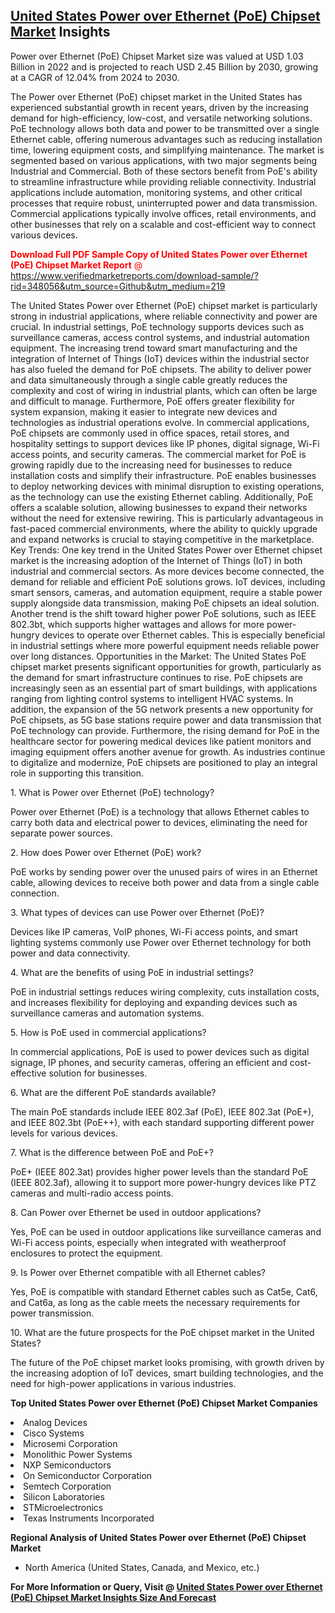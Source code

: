 <h2><a href="https://www.verifiedmarketreports.com/download-sample/?rid=348056&amp;utm_source=Github&amp;utm_medium=219" target="_blank">United States Power over Ethernet (PoE) Chipset Market</a> Insights</h2><p>Power over Ethernet (PoE) Chipset Market size was valued at USD 1.03 Billion in 2022 and is projected to reach USD 2.45 Billion by 2030, growing at a CAGR of 12.04% from 2024 to 2030.</p><p> <p>The Power over Ethernet (PoE) chipset market in the United States has experienced substantial growth in recent years, driven by the increasing demand for high-efficiency, low-cost, and versatile networking solutions. PoE technology allows both data and power to be transmitted over a single Ethernet cable, offering numerous advantages such as reducing installation time, lowering equipment costs, and simplifying maintenance. The market is segmented based on various applications, with two major segments being Industrial and Commercial. Both of these sectors benefit from PoE's ability to streamline infrastructure while providing reliable connectivity. Industrial applications include automation, monitoring systems, and other critical processes that require robust, uninterrupted power and data transmission. Commercial applications typically involve offices, retail environments, and other businesses that rely on a scalable and cost-efficient way to connect various devices. <p><span class=""><span style="color: #ff0000;"><strong>Download Full PDF Sample Copy of United States Power over Ethernet (PoE) Chipset Market Report</strong> @ </span><a href="https://www.verifiedmarketreports.com/download-sample/?rid=348056&amp;utm_source=Github&amp;utm_medium=219" target="_blank">https://www.verifiedmarketreports.com/download-sample/?rid=348056&amp;utm_source=Github&amp;utm_medium=219</a></span></p> The United States Power over Ethernet (PoE) chipset market is particularly strong in industrial applications, where reliable connectivity and power are crucial. In industrial settings, PoE technology supports devices such as surveillance cameras, access control systems, and industrial automation equipment. The increasing trend toward smart manufacturing and the integration of Internet of Things (IoT) devices within the industrial sector has also fueled the demand for PoE chipsets. The ability to deliver power and data simultaneously through a single cable greatly reduces the complexity and cost of wiring in industrial plants, which can often be large and difficult to manage. Furthermore, PoE offers greater flexibility for system expansion, making it easier to integrate new devices and technologies as industrial operations evolve. In commercial applications, PoE chipsets are commonly used in office spaces, retail stores, and hospitality settings to support devices like IP phones, digital signage, Wi-Fi access points, and security cameras. The commercial market for PoE is growing rapidly due to the increasing need for businesses to reduce installation costs and simplify their infrastructure. PoE enables businesses to deploy networking devices with minimal disruption to existing operations, as the technology can use the existing Ethernet cabling. Additionally, PoE offers a scalable solution, allowing businesses to expand their networks without the need for extensive rewiring. This is particularly advantageous in fast-paced commercial environments, where the ability to quickly upgrade and expand networks is crucial to staying competitive in the marketplace. Key Trends: One key trend in the United States Power over Ethernet chipset market is the increasing adoption of the Internet of Things (IoT) in both industrial and commercial sectors. As more devices become connected, the demand for reliable and efficient PoE solutions grows. IoT devices, including smart sensors, cameras, and automation equipment, require a stable power supply alongside data transmission, making PoE chipsets an ideal solution. Another trend is the shift toward higher power PoE solutions, such as IEEE 802.3bt, which supports higher wattages and allows for more power-hungry devices to operate over Ethernet cables. This is especially beneficial in industrial settings where more powerful equipment needs reliable power over long distances. Opportunities in the Market: The United States PoE chipset market presents significant opportunities for growth, particularly as the demand for smart infrastructure continues to rise. PoE chipsets are increasingly seen as an essential part of smart buildings, with applications ranging from lighting control systems to intelligent HVAC systems. In addition, the expansion of the 5G network presents a new opportunity for PoE chipsets, as 5G base stations require power and data transmission that PoE technology can provide. Furthermore, the rising demand for PoE in the healthcare sector for powering medical devices like patient monitors and imaging equipment offers another avenue for growth. As industries continue to digitalize and modernize, PoE chipsets are positioned to play an integral role in supporting this transition. <p>1. What is Power over Ethernet (PoE) technology?</p> <p>Power over Ethernet (PoE) is a technology that allows Ethernet cables to carry both data and electrical power to devices, eliminating the need for separate power sources.</p> <p>2. How does Power over Ethernet (PoE) work?</p> <p>PoE works by sending power over the unused pairs of wires in an Ethernet cable, allowing devices to receive both power and data from a single cable connection.</p> <p>3. What types of devices can use Power over Ethernet (PoE)?</p> <p>Devices like IP cameras, VoIP phones, Wi-Fi access points, and smart lighting systems commonly use Power over Ethernet technology for both power and data connectivity.</p> <p>4. What are the benefits of using PoE in industrial settings?</p> <p>PoE in industrial settings reduces wiring complexity, cuts installation costs, and increases flexibility for deploying and expanding devices such as surveillance cameras and automation systems.</p> <p>5. How is PoE used in commercial applications?</p> <p>In commercial applications, PoE is used to power devices such as digital signage, IP phones, and security cameras, offering an efficient and cost-effective solution for businesses.</p> <p>6. What are the different PoE standards available?</p> <p>The main PoE standards include IEEE 802.3af (PoE), IEEE 802.3at (PoE+), and IEEE 802.3bt (PoE++), with each standard supporting different power levels for various devices.</p> <p>7. What is the difference between PoE and PoE+?</p> <p>PoE+ (IEEE 802.3at) provides higher power levels than the standard PoE (IEEE 802.3af), allowing it to support more power-hungry devices like PTZ cameras and multi-radio access points.</p> <p>8. Can Power over Ethernet be used in outdoor applications?</p> <p>Yes, PoE can be used in outdoor applications like surveillance cameras and Wi-Fi access points, especially when integrated with weatherproof enclosures to protect the equipment.</p> <p>9. Is Power over Ethernet compatible with all Ethernet cables?</p> <p>Yes, PoE is compatible with standard Ethernet cables such as Cat5e, Cat6, and Cat6a, as long as the cable meets the necessary requirements for power transmission.</p> <p>10. What are the future prospects for the PoE chipset market in the United States?</p> <p>The future of the PoE chipset market looks promising, with growth driven by the increasing adoption of IoT devices, smart building technologies, and the need for high-power applications in various industries.</p> </p><p><strong>Top United States Power over Ethernet (PoE) Chipset Market Companies</strong></p><div data-test-id=""><p><li>Analog Devices</li><li> Cisco Systems</li><li> Microsemi Corporation</li><li> Monolithic Power Systems</li><li> NXP Semiconductors</li><li> On Semiconductor Corporation</li><li> Semtech Corporation</li><li> Silicon Laboratories</li><li> STMicroelectronics</li><li> Texas Instruments Incorporated</li></p><div><strong>Regional Analysis of&nbsp;United States Power over Ethernet (PoE) Chipset Market</strong></div><ul><li dir="ltr"><p dir="ltr">North America&nbsp;(United States, Canada, and Mexico, etc.)</p></li></ul><p><strong>For More Information or Query, Visit @&nbsp;</strong><strong><a href="https://www.verifiedmarketreports.com/product/power-over-ethernet-poe-chipset-market/?utm_source=Github&amp;utm_medium=219" target="_blank">United States Power over Ethernet (PoE) Chipset Market Insights Size And Forecast</a></strong></p></div>
